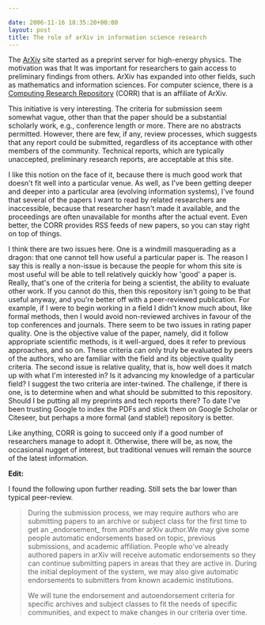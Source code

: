 ```yaml
---

date: 2006-11-16 18:35:20+00:00
layout: post
title: The role of arXiv in information science research
---
```


The [ArXiv](http://arxiv.org/) site started as a preprint server for high-energy physics. The motivation was that It was important for researchers to gain access to preliminary findings from others. ArXiv has expanded into other fields, such as mathematics and information sciences. For computer science, there is a [Computing Research Repository](http://arxiv.org/corr/) (CORR) that is an affiliate of ArXiv.

This initiative is very interesting. The criteria for submission seem somewhat vague, other than that the paper should be a substantial scholarly work, e.g., conference length or more. There are no abstracts permitted. However, there are few, if any, review processes, which suggests that any report could be submitted, regardless of its acceptance with other members of the community. Technical reports, which are typically unaccepted, preliminary research reports, are acceptable at this site.

I like this notion on the face of it, because there is much good work that doesn't fit well into a particular venue.  As well, as I've been getting deeper and deeper into a particular area (evolving information systems), I've found that several of the papers I want to read by related researchers are inaccessible, because that researcher hasn't made it available, and the proceedings are often unavailable for months after the actual event. Even better, the CORR provides RSS feeds of new papers, so you can stay right on top of things.

I think there are two issues here. One is a windmill masquerading as a dragon: that one cannot tell how useful a particular paper is. The reason I say this is really a non-issue is because the people for whom this site is most useful will be able to tell relatively quickly how 'good' a paper is.  Really, that's one of the criteria for being a scientist, the ability to evaluate other work. If you cannot do this, then this repository isn't going to be that useful anyway, and you're better off with a peer-reviewed publication. For example, if I were to begin working in a field I didn't know much about, like formal methods, then I would avoid non-reviewed archives in favour of the top conferences and journals.  There seem to be two issues in rating paper quality. One is the objective value of the paper, namely, did it follow appropriate scientific methods, is it well-argued, does it refer to previous approaches, and so on. These criteria can only truly be evaluated by peers of the authors, who are familiar with the field and its objective quality criteria.  The second issue is relative quality, that is, how well does it match up with what I'm interested in? Is it advancing my knowledge of a particular field? I suggest the two criteria are inter-twined.
The challenge, if there is one, is to determine when and what should be submitted to this repository. Should I be putting all my preprints and tech reports there? To date I've been trusting Google to index the PDFs and stick them on Google Scholar or Citeseer, but perhaps a more formal (and stable!) repository is better.

Like anything, CORR is going to succeed only if a good number of researchers manage to adopt it. Otherwise, there will be, as now, the occasional nugget of interest, but traditional venues will remain the source of the latest information.

**Edit:**

I found the following upon further reading. Still sets the bar lower than typical peer-review.


<blockquote>During the submission process, we may require authors who are submitting papers to an archive or subject class for the first time to get an _endorsement_ from another arXiv author.We may give some people automatic endorsements based on topic, previous submissions, and academic affiliation.  People who've already authored papers in arXiv will receive automatic endorsements so they can continue submitting papers in areas that they are active in. During the initial deployment of the system, we may also give automatic endorsements to submitters from known academic institutions.

We will tune the endorsement and autoendorsement criteria for specific archives and subject classes to fit the needs of specific communities, and expect to make changes in our criteria over time.</blockquote>
